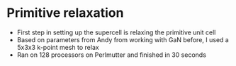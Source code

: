 # Primitive relaxation

* First step in setting up the supercell is relaxing the primitive unit cell 
* Based on parameters from Andy from working with GaN before, I used a 5x3x3 k-point mesh to relax
* Ran on 128 processors on Perlmutter and finished in 30 seconds
